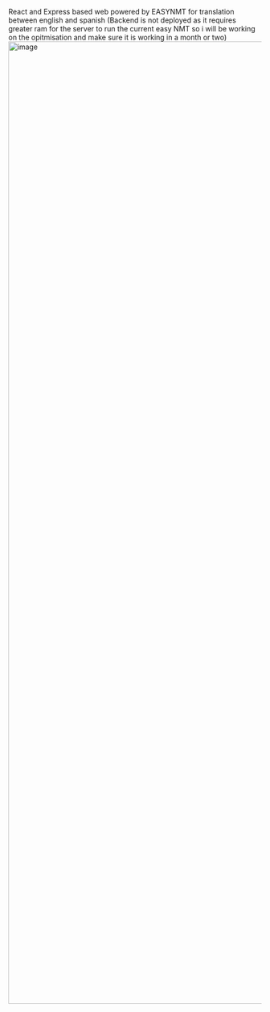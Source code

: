 React and Express based web powered by EASYNMT for translation between english and spanish
(Backend is not deployed as it requires greater ram for the server to run the current easy NMT so i will be working on the opitmisation and make sure it is working in a month or two)
<img width="1911" alt="image" src="https://github.com/user-attachments/assets/c143bbbc-5a0c-4d0c-a955-139a183d605e" />
